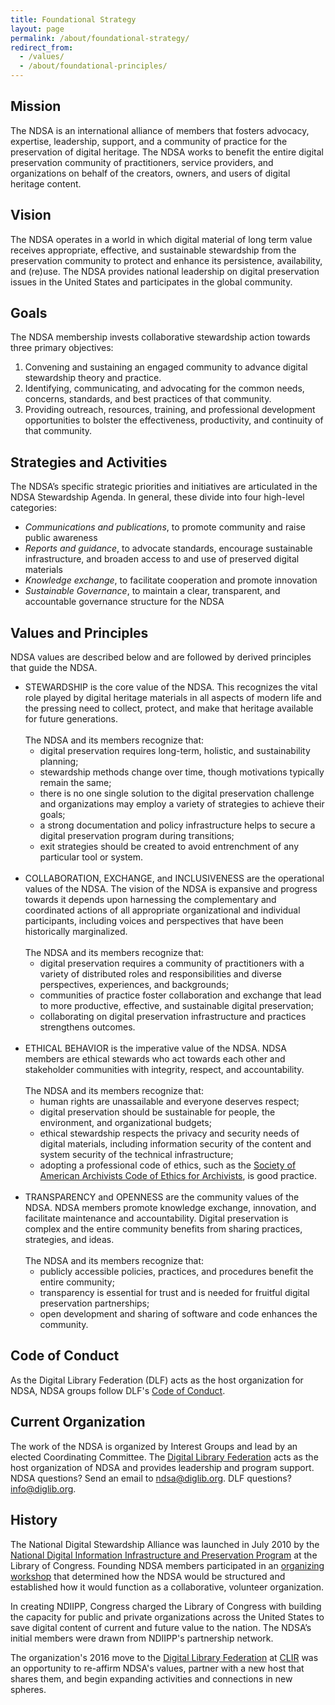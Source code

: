 ```yaml
---
title: Foundational Strategy
layout: page
permalink: /about/foundational-strategy/
redirect_from: 
  - /values/
  - /about/foundational-principles/
---
```

## Mission
The NDSA is an international alliance of members that fosters advocacy, expertise, leadership, support, and a community of practice for the preservation of digital heritage. The NDSA works to benefit the entire digital preservation community of practitioners, service providers, and organizations on behalf of the creators, owners, and users of digital heritage content.

## Vision
The NDSA operates in a world in which digital material of long term value receives appropriate, effective, and sustainable stewardship from the preservation community to protect and enhance its persistence, availability, and (re)use. The NDSA provides national leadership on digital preservation issues in the United States and participates in the global community.

## Goals
The NDSA membership invests collaborative stewardship action towards three primary objectives:
1. Convening and sustaining an engaged community to advance digital stewardship theory and practice.
2. Identifying, communicating, and advocating for the common needs, concerns, standards, and best practices of that community.
3. Providing outreach, resources, training, and professional development opportunities to bolster the effectiveness, productivity, and continuity of that community.

## Strategies and Activities
The NDSA’s specific strategic priorities and initiatives are articulated in the NDSA Stewardship Agenda.  In general, these divide into four high-level categories:
* *Communications and publications*, to promote community and raise public awareness
* *Reports and guidance*, to advocate standards, encourage sustainable infrastructure, and broaden access to and use of preserved digital materials
* *Knowledge exchange*, to facilitate cooperation and promote innovation
* *Sustainable Governance*, to maintain a clear, transparent, and accountable governance structure for the NDSA

## Values and Principles
NDSA values are described below and are followed by derived principles that guide the NDSA.

* STEWARDSHIP is the core value of the NDSA. This recognizes the vital role played by digital heritage materials in all aspects of modern life and the pressing need to collect, protect, and make that heritage available for future generations. <br><br>
The NDSA and its members recognize that:
  * digital preservation requires long-term, holistic, and sustainability planning; 
  * stewardship methods change over time, though motivations typically remain the same;
  * there is no one single solution to the digital preservation challenge and organizations may employ a variety of strategies to achieve their goals;
  * a strong documentation and policy infrastructure helps to secure a digital preservation program during transitions;
  * exit strategies should be created to avoid entrenchment of any particular tool or system.
<br><br>
* COLLABORATION, EXCHANGE, and INCLUSIVENESS are the operational values of the NDSA. The vision of the NDSA is expansive and progress towards it depends upon harnessing the complementary and coordinated actions of all appropriate organizational and individual participants, including voices and perspectives that have been historically marginalized.<br><br>
The NDSA and its members recognize that:
  * digital preservation requires a community of practitioners with a variety of distributed roles and responsibilities and diverse perspectives, experiences, and backgrounds;
  * communities of practice foster collaboration and exchange that lead to more productive, effective, and sustainable digital preservation;
  * collaborating on digital preservation infrastructure and practices strengthens outcomes.
<br><br>
* ETHICAL BEHAVIOR is the imperative value of the NDSA. NDSA members are ethical stewards who act towards each other and stakeholder communities with integrity, respect, and accountability.<br><br>
The NDSA and its members recognize that:
  * human rights are unassailable and everyone deserves respect;
  * digital preservation should be sustainable for people, the environment, and organizational budgets;
  * ethical stewardship respects the privacy and security needs of digital materials, including information security of the content and system security of the technical infrastructure;
  * adopting a professional code of ethics, such as the [Society of American Archivists Code of Ethics for Archivists](https://www2.archivists.org/statements/saa-core-values-statement-and-code-of-ethics#code_of_ethics), is good practice.
<br><br>
* TRANSPARENCY and OPENNESS are the community values of the NDSA. NDSA members promote knowledge exchange, innovation, and facilitate maintenance and accountability. Digital preservation is complex and the entire community benefits from sharing practices, strategies, and ideas. <br><br>
The NDSA and its members recognize that:
  * publicly accessible policies, practices, and procedures benefit the entire community;
  * transparency is essential for trust and is needed for fruitful digital preservation partnerships;
  * open development and sharing of software and code enhances the community.

## Code of Conduct
As the Digital Library Federation (DLF) acts as the host organization for NDSA, NDSA groups follow DLF's [Code of Conduct](https://www.diglib.org/about/code-of-conduct/).


## Current Organization

The work of the NDSA is organized by Interest Groups and lead by an elected Coordinating Committee. The [Digital Library Federation](https://www.diglib.org/) acts as the host organization of NDSA and provides leadership and program support. NDSA questions? Send an email to <ndsa@diglib.org>. DLF questions? <info@diglib.org>.

## History

The National Digital Stewardship Alliance was launched in July 2010 by the [National Digital Information Infrastructure and Preservation Program](http://www.digitalpreservation.gov/about/index.html) at the Library of Congress. Founding NDSA members participated in an [organizing workshop](http://www.digitalpreservation.gov/news/2011/20110105news_ndsaworkshop.html) that determined how the NDSA would be structured and established how it would function as a collaborative, volunteer organization.

In creating NDIIPP, Congress charged the Library of Congress with building the capacity for public and private organizations across the United States to save digital content of current and future value to the nation. The NDSA’s initial members were drawn from NDIIPP's partnership network.

The organization's 2016 move to the [Digital Library Federation](https://www.diglib.org/) at [CLIR](https://www.clir.org/) was an opportunity to re-affirm NDSA's values, partner with a new host that shares them, and begin expanding activities and connections in new spheres.
